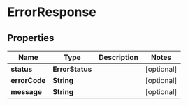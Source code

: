 

# ErrorResponse


## Properties

| Name | Type | Description | Notes |
|------------ | ------------- | ------------- | -------------|
|**status** | **ErrorStatus** |  |  [optional] |
|**errorCode** | **String** |  |  [optional] |
|**message** | **String** |  |  [optional] |




